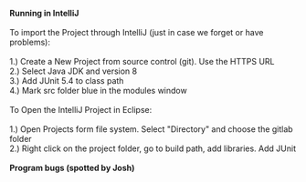 **Running in IntelliJ** <br>
<br>
To import the Project through IntelliJ (just in case we forget or have problems): <br>
<br>
1.) Create a New Project from source control (git). Use the HTTPS URL <br>
2.) Select Java JDK and version 8<br>
3.) Add JUnit 5.4 to class path<br>
4.) Mark src folder blue in the modules window<br>
<br>
To Open the IntelliJ Project in Eclipse: <br>
<br>
1.) Open Projects form file system. Select "Directory" and choose the gitlab folder <br>
2.) Right click on the project folder, go to build path, add libraries. Add JUnit <br>
<br>
**Program bugs (spotted by Josh)** <br>
